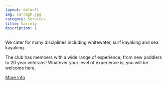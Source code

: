 ```yaml
---
layout: default
img: carragh.jpg
category: Services
title: Variety
description: |
---
```

<p>We cater for many disciplines including whitewater, surf kayaking and sea kayaking.</p> 
<p>The club has members with a wide range of experience, from new paddlers to 20 year veterans! Whatever your level of experience is, you will be welcome here.</p> 
<p><a href="/disciplines.html" class="btn btn-default btn-lg"><i class="fa fa-hand-o-right fa-fw"></i> <span class="network-name">More info</span></a></p>